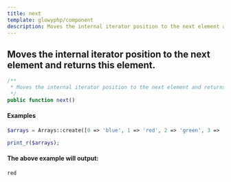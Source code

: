 ```yaml
---
title: next
template: glowyphp/component
description: Moves the internal iterator position to the next element and returns this element.
---
```


<h2 class="font-normal text-lg">
Moves the internal iterator position to the next element and returns this element.
</h2>

```php
/**
 * Moves the internal iterator position to the next element and returns this element.
 */
public function next()
```

#### Examples

```php
$arrays = Arrays::create([0 => 'blue', 1 => 'red', 2 => 'green', 3 => 'red'])->next()

print_r($arrays);
```

#### The above example will output:

```text
red
```
